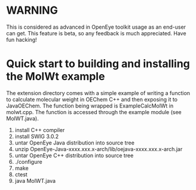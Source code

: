 WARNING
========================================================

This is considered as advanced in OpenEye toolkit usage as an end-user
can get. This feature is beta, so any feedback is much
appreciated. Have fun hacking!


Quick start to building and installing the MolWt example
========================================================

The extension directory comes with a simple example of writing a
function to calculate molecular weight in OEChem C++ and then exposing
it to JavaOEChem. The function being wrapped is ExampleCalcMolWt
in molwt.cpp. The function is accessed through the example
module (see MolWT.java).

1. install C++ compiler
2. install SWIG 3.0.2
3. untar OpenEye Java distribution into source tree
4. unzip OpenEye-Java-xxxx.xxx.x-arch/lib/oejava-xxxx.xxx.x-arch.jar
5. untar OpenEye C++ distribution into source tree
6. ./configure
7. make
8. ctest
9. java MolWT.java
